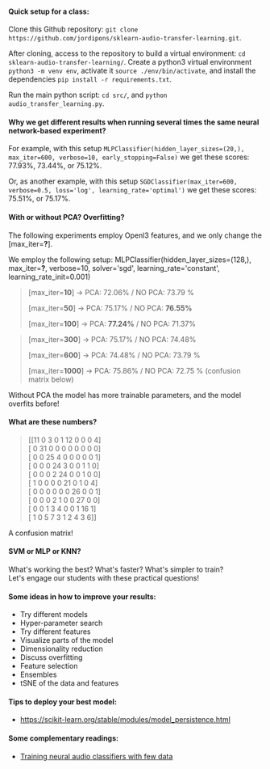 #### Quick setup for a class:

Clone this Github repository: `git clone https://github.com/jordipons/sklearn-audio-transfer-learning.git`.

After cloning, access to the repository to build a virtual environment: `cd sklearn-audio-transfer-learning/`. Create a python3 virtual environment `python3 -m venv env`, activate it `source ./env/bin/activate`, and install the dependencies `pip install -r requirements.txt`.

Run the main python script: `cd src/`, and `python audio_transfer_learning.py`.

#### Why we get different results when running several times the same neural network-based experiment?

For example, with this setup `MLPClassifier(hidden_layer_sizes=(20,), max_iter=600, verbose=10, early_stopping=False)` we get these scores: 77.93%, 73.44%, or 75.12%.

Or, as another example, with this setup `SGDClassifier(max_iter=600, verbose=0.5, loss='log', learning_rate='optimal')` we get these scores: 75.51%, or 75.17%.

#### With or without PCA? Overfitting?

The following experiments employ Openl3 features, and we only change the [max_iter=**?**].  

We employ the following setup: MLPClassifier(hidden_layer_sizes=(128,), max_iter=**?**, verbose=10,
               solver='sgd', learning_rate='constant', learning_rate_init=0.001)  

>[max_iter=**10**] &rarr; 
PCA: 72.06% / NO PCA: 73.79 %
>
>[max_iter=**50**] &rarr; 
PCA: 75.17% / NO PCA: **76.55%**
>
>[max_iter=**100**] &rarr; 
PCA: **77.24%** / NO PCA: 71.37%

>[max_iter=**300**] &rarr; 
PCA: 75.17% / NO PCA: 74.48%
>
>[max_iter=**600**] &rarr; 
PCA: 74.48% / NO PCA: 73.79 %
>
>[max_iter=**1000**] &rarr; 
PCA: 75.86% / NO PCA: 72.75 %  (confusion matrix below)

Without PCA the model has more trainable parameters, and the model overfits before!


#### What are these numbers?  
>[[11  0  3  0  1 12  0  0  0  4]  
> [ 0 31  0  0  0  0  0  0  0  0]  
> [ 0  0 25  4  0  0  0  0  0  1]  
> [ 0  0  0 24  3  0  0  1  1  0]  
> [ 0  0  0  2 24  0  0  1  0  0]  
> [ 1  0  0  0  0 21  0  1  0  4]  
> [ 0  0  0  0  0  0 26  0  0  1]  
> [ 0  0  0  2  1  0  0 27  0  0]  
> [ 0  0  1  3  4  0  0  1 16  1]  
> [ 1  0  5  7  3  1  2  4  3  6]]    
 
A confusion matrix!

#### SVM or MLP or KNN? 
What's working the best? What's faster? What's simpler to train?  
Let's engage our students with these practical questions!

#### Some ideas in how to improve your results:
- Try different models
- Hyper-parameter search
- Try different features
- Visualize parts of the model
- Dimensionality reduction
- Discuss overfitting
- Feature selection
- Ensembles
- tSNE of the data and features

#### Tips to deploy your best model: 
- https://scikit-learn.org/stable/modules/model_persistence.html

#### Some complementary readings:
- [Training neural audio classifiers with few data](https://arxiv.org/abs/1810.10274)
